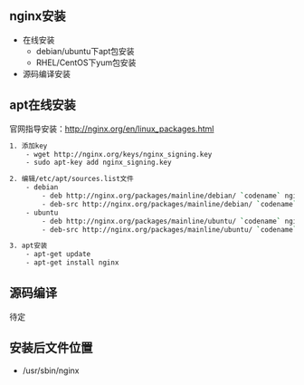 
## nginx安装

- 在线安装
    - debian/ubuntu下apt包安装
    - RHEL/CentOS下yum包安装
- 源码编译安装

## apt在线安装

官网指导安装：http://nginx.org/en/linux_packages.html

```bash
1. 添加key
    - wget http://nginx.org/keys/nginx_signing.key
    - sudo apt-key add nginx_signing.key

2. 编辑/etc/apt/sources.list文件
    - debian
        - deb http://nginx.org/packages/mainline/debian/ `codename` nginx
        - deb-src http://nginx.org/packages/mainline/debian/ `codename` nginx
    - ubuntu
        - deb http://nginx.org/packages/mainline/ubuntu/ `codename` nginx
        - deb-src http://nginx.org/packages/mainline/ubuntu/ `codename` nginx

3. apt安装
    - apt-get update
    - apt-get install nginx
```

## 源码编译

待定

## 安装后文件位置

- /usr/sbin/nginx
